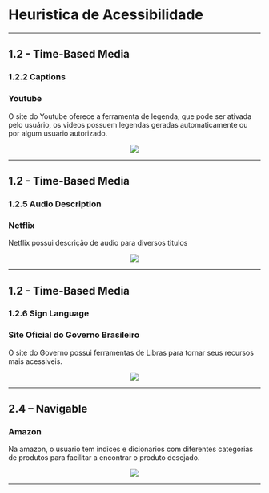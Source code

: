 <h1>Heuristica de Acessibilidade</h1>
<hr>


<h2>1.2 - Time-Based Media</h2>
<h3> 1.2.2 Captions</h3>
<h3> Youtube</h3>
<p> O site do Youtube oferece a ferramenta de legenda, que pode ser ativada pelo usuário, os videos possuem legendas geradas automaticamente ou por algum usuario autorizado.</p>
<p align="center">
<img src="https://user-images.githubusercontent.com/56441237/171410581-1ffe8ca1-a022-4fe9-93be-1b40ce4e02d5.png"/>
</p>
<hr>

<h2>1.2 - Time-Based Media</h2>
<h3>1.2.5 Audio Description</h3>
<h3> Netflix </h3>
<p> Netflix possui descrição de audio para diversos titulos</p>
<p align="center">
<img src="https://user-images.githubusercontent.com/56441237/171414311-763ae0a2-6efc-44a8-8ad6-d3755d4cfe37.jpg"/>
</p>
<hr>

<h2>1.2 - Time-Based Media</h2>
<h3>1.2.6 Sign Language<h3>
<h3> Site Oficial do Governo Brasileiro</h3>
<p> O site do Governo possui ferramentas de Libras para tornar seus recursos mais acessiveis.</p>
<p align="center">
<img src="https://user-images.githubusercontent.com/56441237/171411135-fccaeb2b-7a01-4665-80cb-30e1388521b1.png"/>
</p>
<hr>
  
<h2>2.4 – Navigable</h2>
<h3> Amazon </h3>
<p> Na amazon, o usuario tem indices e dicionarios com diferentes categorias de produtos para facilitar a encontrar o produto desejado.</p>
<p align="center">
<img src="https://user-images.githubusercontent.com/56441237/171412828-7c6753e8-e80e-4f32-baff-9b5c9109d50c.png"/>
</p>
<hr>

  
